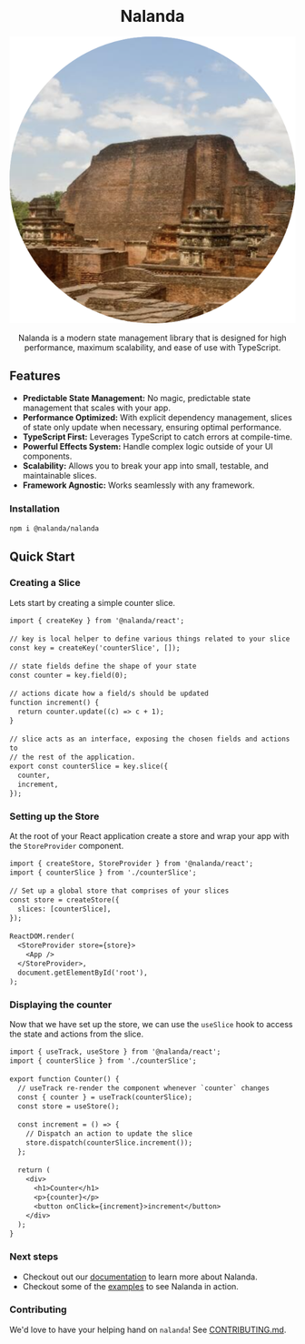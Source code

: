 <h1 align="center">
  <br>
 
  <br>
  Nalanda
  <br>
</h1>

<p align="center">
  <a href="https://nalanda.bangle.io">
    <img src="https://raw.githubusercontent.com/bangle-io/nalanda/dev/documentation/public/nalanda.png"
         alt="screeh">
  </a>
</p>
<div align="center">

Nalanda is a modern state management library that is designed for high performance, maximum scalability, and ease of use with TypeScript.

</div>

## Features

- **Predictable State Management:** No magic, predictable state management that scales with your app.
- **Performance Optimized:** With explicit dependency management, slices of state only update when necessary, ensuring optimal performance.
- **TypeScript First:** Leverages TypeScript to catch errors at compile-time.
- **Powerful Effects System:** Handle complex logic outside of your UI components.
- **Scalability:** Allows you to break your app into small, testable, and maintainable slices.
- **Framework Agnostic:** Works seamlessly with any framework.

### Installation

```sh
npm i @nalanda/nalanda
```

## Quick Start

### Creating a Slice

Lets start by creating a simple counter slice.

```tsx
import { createKey } from '@nalanda/react';

// key is local helper to define various things related to your slice
const key = createKey('counterSlice', []);

// state fields define the shape of your state
const counter = key.field(0);

// actions dicate how a field/s should be updated
function increment() {
  return counter.update((c) => c + 1);
}

// slice acts as an interface, exposing the chosen fields and actions to
// the rest of the application.
export const counterSlice = key.slice({
  counter,
  increment,
});
```

### Setting up the Store

At the root of your React application create a store and wrap your app with the `StoreProvider` component.

```tsx copy filename="app.tsx"
import { createStore, StoreProvider } from '@nalanda/react';
import { counterSlice } from './counterSlice';

// Set up a global store that comprises of your slices
const store = createStore({
  slices: [counterSlice],
});

ReactDOM.render(
  <StoreProvider store={store}>
    <App />
  </StoreProvider>,
  document.getElementById('root'),
);
```

### Displaying the counter

Now that we have set up the store, we can use the `useSlice` hook to access the state and actions from the slice.

```tsx copy filename="counter.tsx"
import { useTrack, useStore } from '@nalanda/react';
import { counterSlice } from './counterSlice';

export function Counter() {
  // useTrack re-render the component whenever `counter` changes
  const { counter } = useTrack(counterSlice);
  const store = useStore();

  const increment = () => {
    // Dispatch an action to update the slice
    store.dispatch(counterSlice.increment());
  };

  return (
    <div>
      <h1>Counter</h1>
      <p>{counter}</p>
      <button onClick={increment}>increment</button>
    </div>
  );
}
```

### Next steps

- Checkout out our [documentation](https://nalanda.bangle.io) to learn more about Nalanda.
- Checkout some of the [examples](https://nalanda.bangle.io/docs/examples) to see Nalanda in action.

### Contributing

We'd love to have your helping hand on `nalanda`! See [CONTRIBUTING.md](CONTRIBUTING.md).
